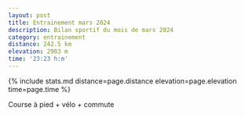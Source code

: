 ```yaml
---
layout: post
title: Entrainement mars 2024
description: Bilan sportif du mois de mars 2024
category: entrainement
distance: 242.5 km
elevation: 2983 m
time: '23:23 h:m'
---
```


{%
  include stats.md
  distance=page.distance
  elevation=page.elevation
  time=page.time
%}

Course à pied + vélo + commute

<!--
vim:spell spelllang=fr
-->
